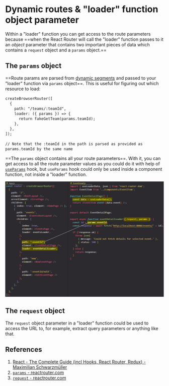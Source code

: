 # Dynamic routes & "loader" function object parameter

Within a "loader" function you can get access to the route parameters because ==when the React Router will call the "loader" function passes to it an _object_ parameter that contains two important pieces of data which contains a `request` object and a `params` object.==

## The `params` object

==Route params are parsed from [dynamic segments](https://reactrouter.com/en/main/route/route#dynamic-segments) and passed to your "loader" function via `params` object==. This is useful for figuring out which resource to load:

```react
createBrowserRouter([
  {
    path: "/teams/:teamId",
    loader: ({ params }) => {
      return fakeGetTeam(params.teamId);
    },
  },
]);

// Note that the :teamId in the path is parsed as provided as params.teamId by the same name
```

==The `params` object contains all your route parameters==. With it, you can get access to all the route parameter values as you could do it with help of [`useParams`](https://reactrouter.com/en/main/hooks/use-params) hook, but `useParams` hook could only be used inside a component function, not inside a "loader" function.

![Dynamic_routes_&_loader_function](../../img/Dynamic_routes_&_loader_function.jpg)

## The `request` object

The `request` object parameter in a "loader" function could be used to access the URL to, for example, extract query parameters or anything like that.

## References

1. [React - The Complete Guide (incl Hooks, React Router, Redux) - Maximilian Schwarzmüller](https://www.udemy.com/course/react-the-complete-guide-incl-redux/)
1. [`params` - reactrouter.com](https://reactrouter.com/en/main/route/loader#params)
1. [`request` - reactrouter.com](https://reactrouter.com/en/main/route/loader#request)